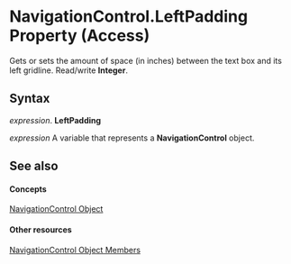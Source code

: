 
# NavigationControl.LeftPadding Property (Access)

Gets or sets the amount of space (in inches) between the text box and its left gridline. Read/write  **Integer**.


## Syntax

 _expression_. **LeftPadding**

 _expression_ A variable that represents a **NavigationControl** object.


## See also


#### Concepts


[NavigationControl Object](ab08e35c-e5e4-444c-d169-1092d282ed15.md)
#### Other resources


[NavigationControl Object Members](c972327e-9b46-f9fb-d69d-104d1d130ee4.md)
